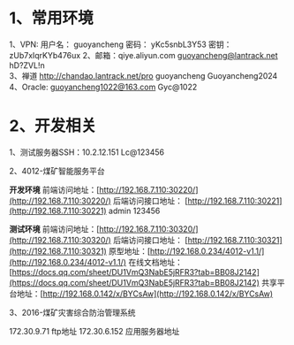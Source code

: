 # 1、常用环境

1、VPN:  用户名： guoyancheng  密码： yKc5snbL3Y53   密钥： zUb7xIqrKYb476ux
2、邮箱：qiye.aliyun.com   guoyancheng@lantrack.net   hD?ZVL!n    
3、禅道  http://chandao.lantrack.net/pro  guoyancheng   Guoyancheng2024
4、Oracle: guoyancheng1022@163.com   Gyc@1022
 

# 2、开发相关

1、测试服务器SSH：10.2.12.151     Lc@123456

2、4012-煤矿智能服务平台

**开发环境**
前端访问地址：[http://192.168.7.110:30220/](http://192.168.7.110:30220/)
后端访问接口地址： [http://192.168.7.110:30221](http://192.168.7.110:30221)
admin 123456

**测试环境**
前端访问地址：[http://192.168.7.110:30320/](http://192.168.7.110:30320/)
后端访问接口地址： [http://192.168.7.110:30321](http://192.168.7.110:30321)
原型地址：[http://192.168.0.234/4012-v1.1/](http://192.168.0.234/4012-v1.1/)
在线文档地址：[https://docs.qq.com/sheet/DU1VmQ3NabE5jRFR3?tab=BB08J2142](https://docs.qq.com/sheet/DU1VmQ3NabE5jRFR3?tab=BB08J2142)
共享平台地址：[http://192.168.0.142/x/BYCsAw](http://192.168.0.142/x/BYCsAw)


3、2016-煤矿灾害综合防治管理系统

172.30.9.71  ftp地址
172.30.6.152  应用服务器地址

